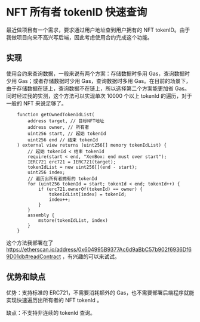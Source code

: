 # NFT 所有者 tokenID 快速查询

最近做项目有一个需求，要求通过用户地址查到用户拥有的 NFT tokenID。由于我做项目向来不高兴写后端，因此考虑使用合约完成这个功能。

## 实现

使用合约来查询数据，一般来说有两个方案：存储数据时多用 Gas，查询数据时少用 Gas；或者存储数据时少用 Gas，查询数据时多用 Gas。在目前的场景下，由于存储数据在链上，查询数据不在链上，所以选择第二个方案能更加省 Gas。同时经过我的实测，这个方法可以实现单次 10000 个以上 tokenId 的遍历，对于一般的 NFT 来说足够了。

```solidity
    function getOwnedTokenIdList(
        address target, // 目标NFT地址
        address owner, // 所有者
        uint256 start, // 起始 tokenId
        uint256 end // 结束 tokenId
    ) external view returns (uint256[] memory tokenIdList) {
        // 起始 tokenId < 结束 tokenId
        require(start < end, "XenBox: end must over start");
        IERC721 erc721 = IERC721(target);
        tokenIdList = new uint256[](end - start);
        uint256 index;
        // 遍历出所有者拥有的 tokenId
        for (uint256 tokenId = start; tokenId < end; tokenId++) {
            if (erc721.ownerOf(tokenId) == owner) {
                tokenIdList[index] = tokenId;
                index++;
            }
        }
        assembly {
            mstore(tokenIdList, index)
        }
    }
```

这个方法我部署在了 https://etherscan.io/address/0x604995B9377Ac6d9aBbC57b902f6936Df69D01db#readContract ，有兴趣的可以来试试。

## 优势和缺点

优势：支持标准的 ERC721，不需要消耗额外的 Gas，也不需要部署后端程序就能实现快速遍历出所有者的 NFT tokenId 。

缺点：不支持非连续的 tokenId 查询。
